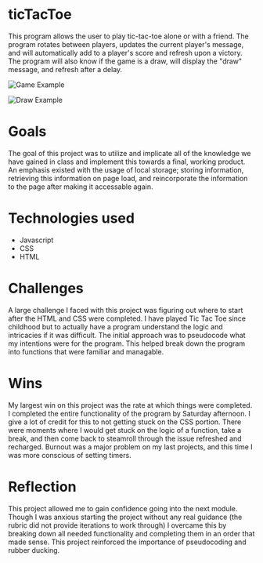 # ticTacToe

This program allows the user to play tic-tac-toe alone or with a friend. The program rotates between players, updates the current player's message, and will automatically add to a player's score and refresh upon a victory. The program will also know if the game is a draw, will display the "draw" message, and refresh after a delay. 

![Game Example](https://user-images.githubusercontent.com/60856601/134785580-e0ea41d2-d24a-4ebd-aab1-db2084fe063c.png)

![Draw Example](https://user-images.githubusercontent.com/60856601/134785596-679995ba-dc25-41c0-9679-96f24e503bb2.png)

# Goals

The goal of this project was to utilize and implicate all of the knowledge we have gained in class and implement this towards a final, working product. An emphasis existed with the usage of local storage; storing information, retrieving this information on page load, and reincorporate the information to the page after making it accessable again. 

# Technologies used

- Javascript
- CSS
- HTML

# Challenges

A large challenge I faced with this project was figuring out where to start after the HTML and CSS were completed. I have played Tic Tac Toe since childhood but to actually have a program understand the logic and intricacies if it was difficult. The initial approach was to pseudocode what my intentions were for the program. This helped break down the program into functions that were familiar and managable. 

# Wins

My largest win on this project was the rate at which things were completed. I completed the entire functionality of the program by Saturday afternoon. I give a lot of credit for this to not getting stuck on the CSS portion. There were moments where I would get stuck on the logic of a function, take a break, and then come back to steamroll through the issue refreshed and recharged. Burnout was a major problem on my last projects, and this time I was more conscious of setting timers.

# Reflection

This project allowed me to gain confidence going into the next module. Though I was anxious starting the project without any real guidance (the rubric did not provide iterations to work through) I overcame this by breaking down all needed functionality and completing them in an order that made sense. This project reinforced the importance of pseudocoding and rubber ducking. 


